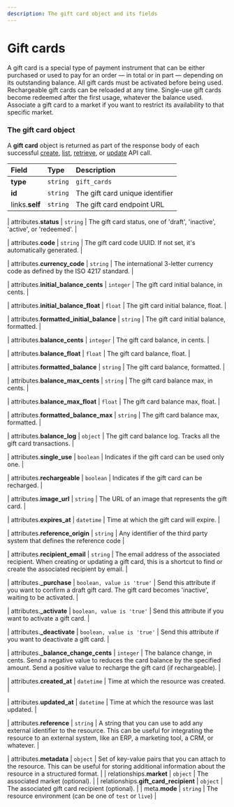 ```yaml
---
description: The gift card object and its fields
---
```


# Gift cards

A gift card is a special type of payment instrument that can be either purchased or used to pay for an order — in total or in part — depending on its outstanding balance. All gift cards must be activated before being used. Rechargeable gift cards can be reloaded at any time. Single-use gift cards become redeemed after the first usage, whatever the balance used. Associate a gift card to a market if you want to restrict its availability to that specific market.


### The gift card object

A **gift card** object is returned as part of the response body of each successful
[create](https://docs.commercelayer.io/api/resources/gift_cards/create_gift_card),
[list](https://docs.commercelayer.io/api/resources/gift_cards/list_gift_cards),
[retrieve](https://docs.commercelayer.io/api/resources/gift_cards/retrieve_gift_card),
or [update](https://docs.commercelayer.io/api/resources/gift_cards/update_gift_card) API call.

| Field | Type | Description |
| :--- | :--- | :--- |
| **type** | `string` | `gift_cards` |
| **id** | `string` | The gift card unique identifier |
| links.**self** | `string` | The gift card endpoint URL |

| attributes.**status** | `string` | The gift card status, one of 'draft', 'inactive', 'active', or 'redeemed'. |

| attributes.**code** | `string` | The gift card code UUID. If not set, it's automatically generated. |

| attributes.**currency_code** | `string` | The international 3-letter currency code as defined by the ISO 4217 standard. |

| attributes.**initial_balance_cents** | `integer` | The gift card initial balance, in cents. |

| attributes.**initial_balance_float** | `float` | The gift card initial balance, float. |

| attributes.**formatted_initial_balance** | `string` | The gift card initial balance, formatted. |

| attributes.**balance_cents** | `integer` | The gift card balance, in cents. |

| attributes.**balance_float** | `float` | The gift card balance, float. |

| attributes.**formatted_balance** | `string` | The gift card balance, formatted. |

| attributes.**balance_max_cents** | `string` | The gift card balance max, in cents. |

| attributes.**balance_max_float** | `float` | The gift card balance max, float. |

| attributes.**formatted_balance_max** | `string` | The gift card balance max, formatted. |

| attributes.**balance_log** | `object` | The gift card balance log. Tracks all the gift card transactions. |

| attributes.**single_use** | `boolean` | Indicates if the gift card can be used only one. |

| attributes.**rechargeable** | `boolean` | Indicates if the gift card can be recharged. |

| attributes.**image_url** | `string` | The URL of an image that represents the gift card. |

| attributes.**expires_at** | `datetime` | Time at which the gift card will expire. |

| attributes.**reference_origin** | `string` | Any identifier of the third party system that defines the reference code |

| attributes.**recipient_email** | `string` | The email address of the associated recipient. When creating or updating a gift card, this is a shortcut to find or create the associated recipient by email. |

| attributes.**_purchase** | `boolean, value is 'true'` | Send this attribute if you want to confirm a draft gift card. The gift card becomes 'inactive', waiting to be activated. |

| attributes.**_activate** | `boolean, value is 'true'` | Send this attribute if you want to activate a gift card. |

| attributes.**_deactivate** | `boolean, value is 'true'` | Send this attribute if you want to deactivate a gift card. |

| attributes.**_balance_change_cents** | `integer` | The balance change, in cents. Send a negative value to reduces the card balance by the specified amount. Send a positive value to recharge the gift card (if rechargeable). |

| attributes.**created_at** | `datetime` | Time at which the resource was created. |

| attributes.**updated_at** | `datetime` | Time at which the resource was last updated. |

| attributes.**reference** | `string` | A string that you can use to add any external identifier to the resource. This can be useful for integrating the resource to an external system, like an ERP, a marketing tool, a CRM, or whatever. |

| attributes.**metadata** | `object` | Set of key-value pairs that you can attach to the resource. This can be useful for storing additional information about the resource in a structured format. |
| relationships.**market** | `object` | The associated market (optional). |
| relationships.**gift_card_recipient** | `object` | The associated gift card recipient (optional). |
| meta.**mode** | `string` | The resource environment \(can be one of `test` or `live`\) |
